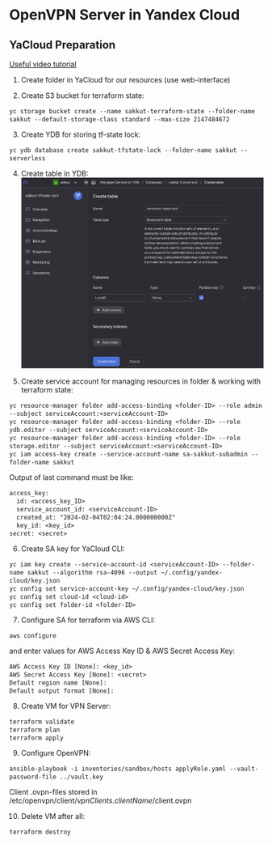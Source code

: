 # OpenVPN Server in Yandex Cloud

## YaCloud Preparation
[Useful video tutorial](https://www.youtube.com/live/U58zSIvgyDI?si=bZ9TzHT6OfgyQbk5)

1. Create folder in YaCloud for our resources (use web-interface)

2. Create S3 bucket for terraform state:
```
yc storage bucket create --name sakkut-terraform-state --folder-name sakkut --default-storage-class standard --max-size 2147484672

```

3. Create YDB for storing tf-state lock:
```
yc ydb database create sakkut-tfstate-lock --folder-name sakkut --serverless
```

4. Create table in YDB:
![Creating Table](pics/YDBtable.png)

5. Create service account for managing resources in folder & working with terraform state:
```
yc resource-manager folder add-access-binding <folder-ID> --role admin --subject serviceAccount:<serviceAccount-ID>
yc resource-manager folder add-access-binding <folder-ID> --role ydb.editor --subject serviceAccount:<serviceAccount-ID>
yc resource-manager folder add-access-binding <folder-ID> --role storage.editor --subject serviceAccount:<serviceAccount-ID>
yc iam access-key create --service-account-name sa-sakkut-subadmin --folder-name sakkut
```
Output of last command must be like:
```
access_key:
  id: <access_key_ID>
  service_account_id: <serviceAccount-ID>
  created_at: "2024-02-04T02:04:24.000000000Z"
  key_id: <key_id>
secret: <secret>
```

6. Create SA key for YaCloud CLI:
```
yc iam key create --service-account-id <serviceAccount-ID> --folder-name sakkut --algorithm rsa-4096 --output ~/.config/yandex-cloud/key.json
yc config set service-account-key ~/.config/yandex-cloud/key.json
yc config set cloud-id <cloud-id>
yc config set folder-id <folder-ID>
```

7. Configure SA for terraform via AWS CLI:
```
aws configure
```
and enter values for AWS Access Key ID & AWS Secret Access Key:
```
AWS Access Key ID [None]: <key_id>
AWS Secret Access Key [None]: <secret>
Default region name [None]: 
Default output format [None]:
```

8. Create VM for VPN Server:
```
terraform validate
terraform plan
terraform apply
```

9. Configure OpenVPN:
```
ansible-playbook -i inventories/sandbox/hosts applyRole.yaml --vault-password-file ../vault.key
```
Client .ovpn-files stored in /etc/openvpn/client/*vpnClients.clientName*/client.ovpn

10. Delete VM after all:
```
terraform destroy
```

